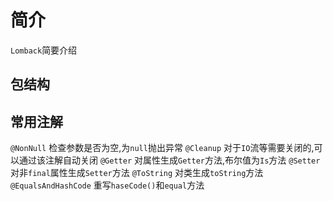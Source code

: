 
# 简介

`Lomback`简要介绍


## 包结构



## 常用注解

`@NonNull`      检查参数是否为空,为`null`抛出异常
`@Cleanup`      对于`IO`流等需要关闭的,可以通过该注解自动关闭
`@Getter`       对属性生成`Getter`方法,布尔值为`Is`方法
`@Setter`       对非`final`属性生成`Setter`方法
`@ToString`     对类生成`toString`方法
`@EqualsAndHashCode`    重写`haseCode()`和`equal`方法
